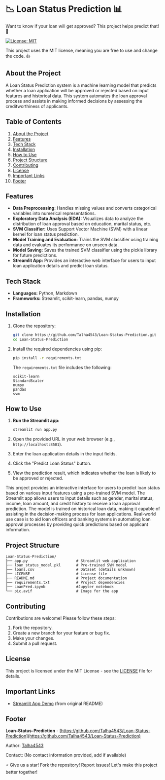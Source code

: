 # 📉 Loan Status Prediction 📊

Want to know if your loan will get approved? This project helps predict that! 🎉

[![License: MIT](https://img.shields.io/badge/License-MIT-yellow.svg)](https://opensource.org/licenses/MIT)

This project uses the MIT license, meaning you are free to use and change the code. 👍



## About the Project
A Loan Status Prediction system is a machine learning model that predicts whether a loan application will be approved or rejected based on input features and historical data. This system automates the loan approval process and assists in making informed decisions by assessing the creditworthiness of applicants.



## Table of Contents
1.  [About the Project](#about-the-project)
2.  [Features](#features)
3.  [Tech Stack](#tech-stack)
4.  [Installation](#installation)
5.  [How to Use](#how-to-use)
6.  [Project Structure](#project-structure)
7.  [Contributing](#contributing)
8.  [License](#license)
9.  [Important Links](#important-links)
10. [Footer](#footer)



## Features
-   **Data Preprocessing:** Handles missing values and converts categorical variables into numerical representations.
-   **Exploratory Data Analysis (EDA):** Visualizes data to analyze the distribution of loan approval based on education, marital status, etc.
-   **SVM Classifier:** Uses Support Vector Machine (SVM) with a linear kernel for loan status prediction.
-   **Model Training and Evaluation:** Trains the SVM classifier using training data and evaluates its performance on unseen data.
-   **Model Saving:** Saves the trained SVM classifier using the pickle library for future predictions.
-   **Streamlit App:** Provides an interactive web interface for users to input loan application details and predict loan status.



## Tech Stack
-   **Languages:** Python, Markdown
-   **Frameworks:** Streamlit, scikit-learn, pandas, numpy



## Installation
1.  Clone the repository:

    ```bash
    git clone https://github.com/Talha4543/Loan-Status-Prediction.git
    cd Loan-Status-Prediction
    ```

2.  Install the required dependencies using pip:

    ```bash
    pip install -r requirements.txt
    ```

    The `requirements.txt` file includes the following:

    ```text
    scikit-learn
    StandardScaler
    numpy
    pandas
    svm
    ```



## How to Use
1.  **Run the Streamlit app:**

    ```bash
    streamlit run app.py
    ```

2.  Open the provided URL in your web browser (e.g., `http://localhost:8501`).
3.  Enter the loan application details in the input fields.
4.  Click the "Predict Loan Status" button.
5.  View the prediction result, which indicates whether the loan is likely to be approved or rejected.

This project provides an interactive interface for users to predict loan status based on various input features using a pre-trained SVM model. The Streamlit app allows users to input details such as gender, marital status, income, loan amount, and credit history to receive a loan approval prediction. The model is trained on historical loan data, making it capable of assisting in the decision-making process for loan applications. Real-world use case is to aid loan officers and banking systems in automating loan approval processes by providing quick predictions based on applicant information.



## Project Structure
```
Loan-Status-Prediction/
├── app.py                      # Streamlit web application
├── loan_status_model.pkl       # Pre-trained SVM model
├── loans.csv                   # Dataset (details unknown)
├── LICENSE                     # License file
├── README.md                   # Project documentation
├── requirements.txt            # Project dependencies
├── LoanPred.ipynb              #Jupyter notebook
└── pic.avif                    # Image for the app
```



## Contributing
Contributions are welcome! Please follow these steps:

1.  Fork the repository.
2.  Create a new branch for your feature or bug fix.
3.  Make your changes.
4.  Submit a pull request.



## License
This project is licensed under the MIT License - see the [LICENSE](LICENSE) file for details.



## Important Links
-   [Streamlit App Demo](https://dhrupad17-loan-status-prediction-app-7n5ll3.streamlit.app/) (from original README)



## Footer
**Loan-Status-Prediction** - [https://github.com/Talha4543/Loan-Status-Prediction](https://github.com/Talha4543/Loan-Status-Prediction) 


Author: [Talha4543](https://github.com/Talha4543)


Contact: (No contact information provided, add if available)


⭐️ Give us a star! Fork the repository! Report issues! Let's make this project better together!
